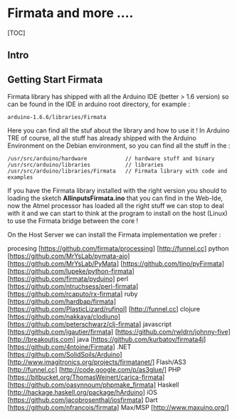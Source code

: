 Firmata and more ....
=====================
[TOC]

## Intro 



## Getting Start Firmata
Firmata library has shipped with all the Arduino IDE (better > 1.6 version) so can be found in the IDE in arduino root 
directory, for example : 

    arduino-1.6.6/libraries/Firmata
    
Here you can find all the stuf about the library and how to use it ! In Arduino TRE of course, all the stuff has already shipped with the Arduino Environment on the Debian environment, so you can find all the stuff in the : 

    /usr/src/arduino/hardware            // hardware stuff and binary 
    /usr/src/arduino/libraries           // libraries 
    /usr/src/arduino/libraries/Firmata   // Firmata library with code and examples 
    
If you have the Firmata library installed with the right version you should to loading the sketch **AllinputsFirmata.ino** 
that you can find in the Web-Ide, now the Atmel processor has loaded all the right stuff we can stop to deal with it and we can start to think at the program to install on the host (Linux) to use the Firmata bridge between the core !

On the Host Server we can install the Firmata implementation we prefer : 

procesing
[https://github.com/firmata/processing]
[http://funnel.cc]
python
[https://github.com/MrYsLab/pymata-aio]
[https://github.com/MrYsLab/PyMata]
[https://github.com/tino/pyFirmata]
[https://github.com/lupeke/python-firmata]
[https://github.com/firmata/pyduino]
perl
[https://github.com/ntruchsess/perl-firmata]
[https://github.com/rcaputo/rx-firmata]
ruby
[https://github.com/hardbap/firmata]
[https://github.com/PlasticLizard/rufinol]
[http://funnel.cc]
clojure
[https://github.com/nakkaya/clodiuno]
[https://github.com/peterschwarz/clj-firmata]
javascript
[https://github.com/jgautier/firmata]
[https://github.com/rwldrn/johnny-five]
[http://breakoutjs.com]
java
[https://github.com/kurbatov/firmata4j]
[https://github.com/4ntoine/Firmata]
.NET
[https://github.com/SolidSoils/Arduino]
[http://www.imagitronics.org/projects/firmatanet/]
Flash/AS3
[http://funnel.cc]
[http://code.google.com/p/as3glue/]
PHP
[https://bitbucket.org/ThomasWeinert/carica-firmata]
[https://github.com/oasynnoum/phpmake_firmata]
Haskell
[http://hackage.haskell.org/package/hArduino]
iOS
[https://github.com/jacobrosenthal/iosfirmata]
Dart
[https://github.com/nfrancois/firmata]
Max/MSP
[http://www.maxuino.org/]
    

